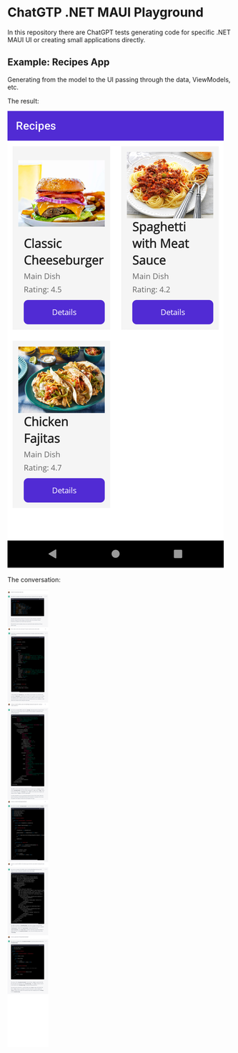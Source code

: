 # ChatGTP .NET MAUI Playground

In this repository there are ChatGPT tests generating code for specific .NET MAUI UI or creating small applications directly.

## Example: Recipes App

Generating from the model to the UI passing through the data, ViewModels, etc.

The result:

![RecipesApp](images/chatgtp-recipesapp-list.PNG)

The conversation:

![The conversation](images/chatgpt-recipes-app-conversation.png)
